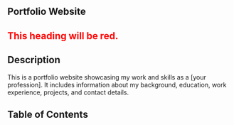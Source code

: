 ## <p class="red">Portfolio Website</p>

## <font color="red">This heading will be red.</font>

## Description

This is a portfolio website showcasing my work and skills as a [your profession]. It includes information about my background, education, work experience, projects, and contact details.

## Table of Contents


